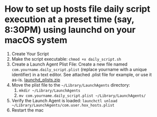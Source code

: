 # How to set up hosts file daily script execution at a preset time (say, 8:30PM) using launchd on your macOS system

1. Create Your Script
2. Make the script executable: `chmod +x daily_script.sh`
3. Create a Launch Agent Plist File: Create a new file named `com.yourname.daily_script.plist` (replace yourname with a unique identifier) in a text editor. See attached .plist file for example, or use it as-is. [launchd_plists.zip](launchd_plists.zip)<!-- {"embed":"true"} -->
4. Move the plist file to the `~/Library/LaunchAgents` directory:
   1. `mkdir ~/Library/LaunchAgents`
   2. `mv com.yourname.daily_script.plist ~/Library/LaunchAgents/`
5. Verify the Launch Agent is loaded: `launchctl unload ~/Library/LaunchAgents/com.user.hox_hosts.plist`
6. Restart the mac

